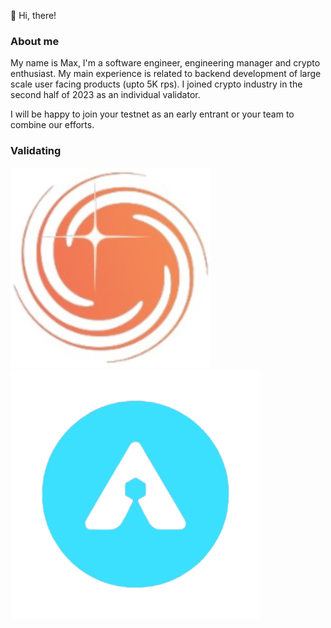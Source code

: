 👋 Hi, there!

### About me
My name is Max, I'm a software engineer, engineering manager and crypto enthusiast. My main experience is related to backend development of large scale user facing products (upto 5K rps).
I joined crypto industry in the second half of 2023 as an individual validator.

I will be happy to join your testnet as an early entrant or your team to combine our efforts.

### Validating
[![Galactica](/assets/img/galactica.svg 'Galactica')](https://ping.pfc.zone/galactica-testnet/staking/galavaloper1nak4arm625uj3qleekh0760wtjamczuse0yrz0)
[![Arkeo](/assets/img/arkeo.png 'Arkeo')](https://testnet.arkeo.explorers.guru/validator/tarkeovaloper103l27gd5yw94qu8w0qhppzfd2ayef6x5ljjszq)


<!---
masim05/masim05 is a ✨ special ✨ repository because its `README.md` (this file) appears on your GitHub profile.
You can click the Preview link to take a look at your changes.
--->
